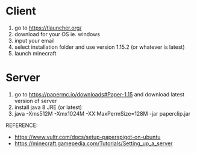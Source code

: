 # Client
1. go to https://tlauncher.org/
2. download for your OS ie. windows
3. input your email
4. select installation folder and use version 1.15.2 (or whatever is latest)
5. launch minecraft

# Server
1. go to https://papermc.io/downloads#Paper-1.15 and download latest version of server
2. install java 8 JRE  (or latest)
3. java -Xms512M -Xmx1024M -XX:MaxPermSize=128M -jar paperclip.jar

REFERENCE:
* https://www.vultr.com/docs/setup-paperspigot-on-ubuntu
* https://minecraft.gamepedia.com/Tutorials/Setting_up_a_server

